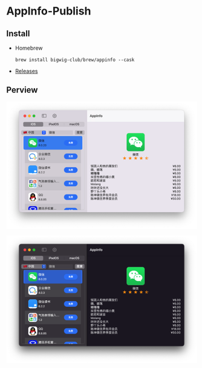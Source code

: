 # AppInfo-Publish
## Install

- Homebrew

  ```
  brew install bigwig-club/brew/appinfo --cask
  ```
  
- [Releases](https://github.com/uclort/AppInfo-Publish/releases)



## Perview

![Preview](./Preview/preview_light.png)

![Preview](./Preview/preview_dark.png)
